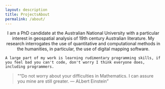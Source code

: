 ```yaml
---
layout: description
title: ProjectsAbout
permalink: /about/
---
```


<p style="text-align: center;">I am a PhD candidate at the Australian National University with a particular interest in geospatial analysis of 19th century Australian literature. My research interrogates the use of quantitative and computational methods in the humanities, in particular, the use of digital mapping software.</p>

`A large part of my work is learning rudimentary programming skills, if you feel bad you can't code, don't worry I think everyone does, including programmers.`

> "“Do not worry about your difficulties in Mathematics. I can assure you mine are still greater. — ALbert Einstein”